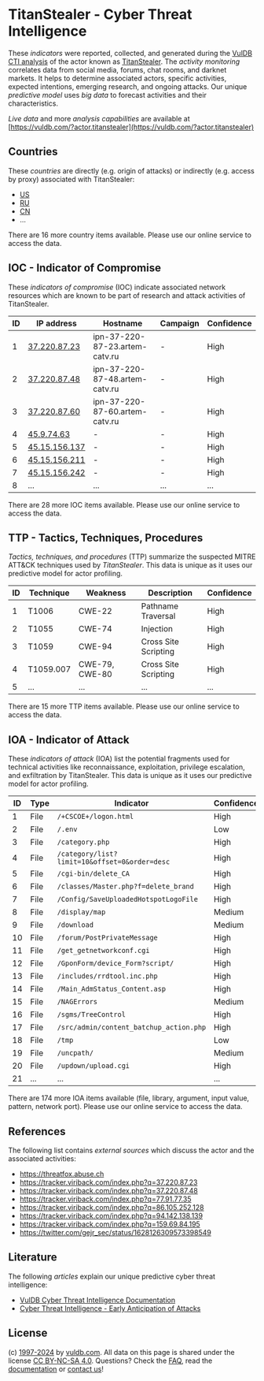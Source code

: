 # TitanStealer - Cyber Threat Intelligence

These _indicators_ were reported, collected, and generated during the [VulDB CTI analysis](https://vuldb.com/?kb.cti) of the actor known as [TitanStealer](https://vuldb.com/?actor.titanstealer). The _activity monitoring_ correlates data from social media, forums, chat rooms, and darknet markets. It helps to determine associated actors, specific activities, expected intentions, emerging research, and ongoing attacks. Our unique _predictive model_ uses _big data_ to forecast activities and their characteristics.

_Live data_ and more _analysis capabilities_ are available at [https://vuldb.com/?actor.titanstealer](https://vuldb.com/?actor.titanstealer)

## Countries

These _countries_ are directly (e.g. origin of attacks) or indirectly (e.g. access by proxy) associated with TitanStealer:

* [US](https://vuldb.com/?country.us)
* [RU](https://vuldb.com/?country.ru)
* [CN](https://vuldb.com/?country.cn)
* ...

There are 16 more country items available. Please use our online service to access the data.

## IOC - Indicator of Compromise

These _indicators of compromise_ (IOC) indicate associated network resources which are known to be part of research and attack activities of TitanStealer.

ID | IP address | Hostname | Campaign | Confidence
-- | ---------- | -------- | -------- | ----------
1 | [37.220.87.23](https://vuldb.com/?ip.37.220.87.23) | ipn-37-220-87-23.artem-catv.ru | - | High
2 | [37.220.87.48](https://vuldb.com/?ip.37.220.87.48) | ipn-37-220-87-48.artem-catv.ru | - | High
3 | [37.220.87.60](https://vuldb.com/?ip.37.220.87.60) | ipn-37-220-87-60.artem-catv.ru | - | High
4 | [45.9.74.63](https://vuldb.com/?ip.45.9.74.63) | - | - | High
5 | [45.15.156.137](https://vuldb.com/?ip.45.15.156.137) | - | - | High
6 | [45.15.156.211](https://vuldb.com/?ip.45.15.156.211) | - | - | High
7 | [45.15.156.242](https://vuldb.com/?ip.45.15.156.242) | - | - | High
8 | ... | ... | ... | ...

There are 28 more IOC items available. Please use our online service to access the data.

## TTP - Tactics, Techniques, Procedures

_Tactics, techniques, and procedures_ (TTP) summarize the suspected MITRE ATT&CK techniques used by _TitanStealer_. This data is unique as it uses our predictive model for actor profiling.

ID | Technique | Weakness | Description | Confidence
-- | --------- | -------- | ----------- | ----------
1 | T1006 | CWE-22 | Pathname Traversal | High
2 | T1055 | CWE-74 | Injection | High
3 | T1059 | CWE-94 | Cross Site Scripting | High
4 | T1059.007 | CWE-79, CWE-80 | Cross Site Scripting | High
5 | ... | ... | ... | ...

There are 15 more TTP items available. Please use our online service to access the data.

## IOA - Indicator of Attack

These _indicators of attack_ (IOA) list the potential fragments used for technical activities like reconnaissance, exploitation, privilege escalation, and exfiltration by TitanStealer. This data is unique as it uses our predictive model for actor profiling.

ID | Type | Indicator | Confidence
-- | ---- | --------- | ----------
1 | File | `/+CSCOE+/logon.html` | High
2 | File | `/.env` | Low
3 | File | `/category.php` | High
4 | File | `/category/list?limit=10&offset=0&order=desc` | High
5 | File | `/cgi-bin/delete_CA` | High
6 | File | `/classes/Master.php?f=delete_brand` | High
7 | File | `/Config/SaveUploadedHotspotLogoFile` | High
8 | File | `/display/map` | Medium
9 | File | `/download` | Medium
10 | File | `/forum/PostPrivateMessage` | High
11 | File | `/get_getnetworkconf.cgi` | High
12 | File | `/GponForm/device_Form?script/` | High
13 | File | `/includes/rrdtool.inc.php` | High
14 | File | `/Main_AdmStatus_Content.asp` | High
15 | File | `/NAGErrors` | Medium
16 | File | `/sgms/TreeControl` | High
17 | File | `/src/admin/content_batchup_action.php` | High
18 | File | `/tmp` | Low
19 | File | `/uncpath/` | Medium
20 | File | `/updown/upload.cgi` | High
21 | ... | ... | ...

There are 174 more IOA items available (file, library, argument, input value, pattern, network port). Please use our online service to access the data.

## References

The following list contains _external sources_ which discuss the actor and the associated activities:

* https://threatfox.abuse.ch
* https://tracker.viriback.com/index.php?q=37.220.87.23
* https://tracker.viriback.com/index.php?q=37.220.87.48
* https://tracker.viriback.com/index.php?q=77.91.77.35
* https://tracker.viriback.com/index.php?q=86.105.252.128
* https://tracker.viriback.com/index.php?q=94.142.138.139
* https://tracker.viriback.com/index.php?q=159.69.84.195
* https://twitter.com/gejr_sec/status/1628126309573398549

## Literature

The following _articles_ explain our unique predictive cyber threat intelligence:

* [VulDB Cyber Threat Intelligence Documentation](https://vuldb.com/?kb.cti)
* [Cyber Threat Intelligence - Early Anticipation of Attacks](https://www.scip.ch/en/?labs.20201022)

## License

(c) [1997-2024](https://vuldb.com/?kb.changelog) by [vuldb.com](https://vuldb.com/?kb.about). All data on this page is shared under the license [CC BY-NC-SA 4.0](https://creativecommons.org/licenses/by-nc-sa/4.0/). Questions? Check the [FAQ](https://vuldb.com/?kb.faq), read the [documentation](https://vuldb.com/?kb) or [contact us](https://vuldb.com/?contact)!
